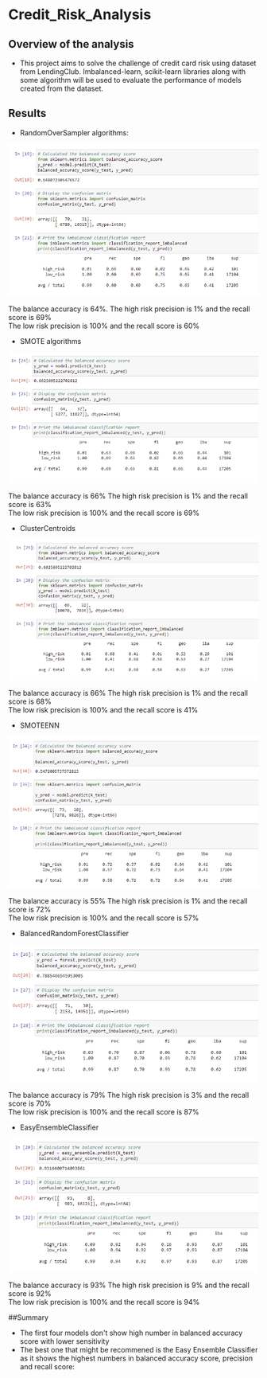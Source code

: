 # Credit_Risk_Analysis

## Overview of the analysis

- This project aims to solve the challenge of credit card risk using dataset from LendingClub. Imbalanced-learn, scikit-learn libraries along with some algorithm will be used to evaluate the performance of models created from the dataset.

## Results

- RandomOverSampler algorithms:

![Optional Text](Resources/Random_Oversampling.PNG)


The balance accuracy is 64%.
The high risk precision is 1% and the recall score is 69%        
The low risk precision is 100% and the recall score is 60% 


- SMOTE algorithms

![Optional Text](Resources/SMOTE_Oversampling.PNG)


The balance accuracy is 66%
The high risk precision is 1% and the recall score is 63%        
The low risk precision is 100% and the recall score is 69% 


- ClusterCentroids

![Optional Text](Resources/Undersampling.PNG)


The balance accuracy is 66%
The high risk precision is 1% and the recall score is 68%        
The low risk precision is 100% and the recall score is 41% 


- SMOTEENN

![Optional Text](Resources/Combination_Sampling.PNG)


The balance accuracy is 55%
The high risk precision is 1% and the recall score is 72%        
The low risk precision is 100% and the recall score is 57% 


- BalancedRandomForestClassifier

![Optional Text](Resources/BRFC.PNG)


The balance accuracy is 79%
The high risk precision is 3% and the recall score is 70%        
The low risk precision is 100% and the recall score is 87% 


- EasyEnsembleClassifier
 
![Optional Text](Resources/EEAC.PNG)


The balance accuracy is 93%
The high risk precision is 9% and the recall score is 92%        
The low risk precision is 100% and the recall score is 94% 


##Summary

- The first four models don't show high number in balanced accuracy score with lower sensitivity
- The best one that might be recommened is the Easy Ensemble Classifier as it shows the highest numbers in balanced accuracy score, precision and recall score: 
